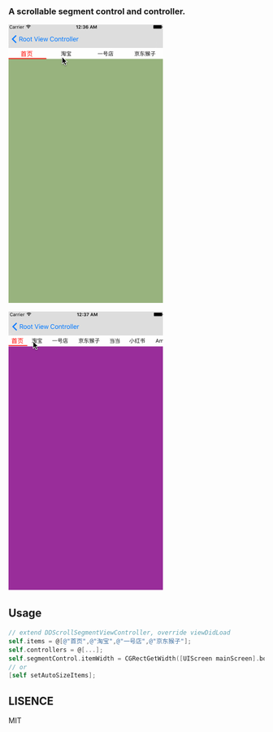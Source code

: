 ### A scrollable segment control and controller.

![img](./Images/demo1.gif)

![img](./Images/demo2.gif)

## Usage

```objective-c
// extend DDScrollSegmentViewController, override viewDidLoad
self.items = @[@"首页",@"淘宝",@"一号店",@"京东猴子"];
self.controllers = @[...];
self.segmentControl.itemWidth = CGRectGetWidth([UIScreen mainScreen].bounds)/self.items.count;
// or
[self setAutoSizeItems];
```

## LISENCE

MIT